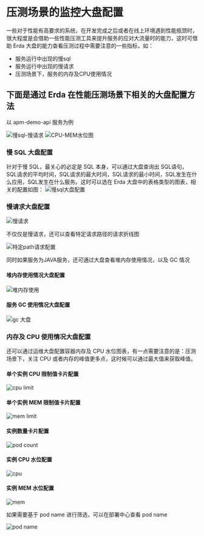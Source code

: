 # 压测场景的监控大盘配置

一些对于性能有高要求的系统，在开发完成之后或者在线上环境遇到性能瓶颈时，很大程度是会借助一些性能压测工具来提升服务的应对大流量时的能力，这时可借助 Erda 大盘的能力查看压测过程中需要注意的一些指标，如：

- 服务运行中出现的慢sql
- 服务运行中出现的慢请求
- 压测场景下，服务的内存及CPU使用情况

## 下面是通过 Erda 在性能压测场景下相关的大盘配置方法

以 apm-demo-api 服务为例

![慢sql-慢请求](http://terminus-paas.oss-cn-hangzhou.aliyuncs.com/paas-doc/2021/08/10/05dec815-cfb2-4f42-b5a6-d3645ff59d63.png)
![CPU-MEM水位图](http://terminus-paas.oss-cn-hangzhou.aliyuncs.com/paas-doc/2021/08/10/7536287f-0dbb-4345-b0eb-10996547c588.png)

### 慢 SQL 大盘配置

针对于慢 SQL，最关心的必定是 SQL 本身，可以通过大盘查询出 SQL语句，SQL请求的平均时间，SQL请求的最大时间，SQL请求的最小时间，SQL发生在什么应用，SQL发生在什么服务。这时可以选在 Erda
大盘中的表格类型的图表，相关的配置如图：
![慢sql大盘配置](http://terminus-paas.oss-cn-hangzhou.aliyuncs.com/paas-doc/2021/08/10/41a3860e-eeff-493a-8118-4ce47a319e30.png)

### 慢请求大盘配置

![慢请求](http://terminus-paas.oss-cn-hangzhou.aliyuncs.com/paas-doc/2021/08/10/d1ed20cd-b6f1-41c2-a14f-9fb0fba0ff71.png)

不仅仅是慢请求，还可以查看特定请求路径的请求折线图

![特定path请求配置](http://terminus-paas.oss-cn-hangzhou.aliyuncs.com/paas-doc/2021/08/10/06a5cbee-acac-4bde-abf3-0b7fc6a3d2f9.png)

同时如果服务为JAVA服务，还可通过大盘查看堆内存使用情况，以及 GC 情况

#### 堆内存使用情况大盘配置

![堆内存使用](http://terminus-paas.oss-cn-hangzhou.aliyuncs.com/paas-doc/2021/08/10/55942ea1-d32d-4df7-88ce-341d70c37edd.png)

#### 服务 GC 使用情况大盘配置

![gc 大盘](http://terminus-paas.oss-cn-hangzhou.aliyuncs.com/paas-doc/2021/08/10/9eb4bcd3-da80-434c-a515-8341be19ba8c.png)

### 内存及 CPU 使用情况大盘配置

还可以通过运维大盘配置容器内存及 CPU 水位图表，有一点需要注意的是：压测场景下，关注 CPU 或者内存的峰值更多点，这时候可以通过最大值来获取峰值。

#### 单个实例 CPU 限制值卡片配置

![cpu limit](http://terminus-paas.oss-cn-hangzhou.aliyuncs.com/paas-doc/2021/08/10/683a6ef0-a618-4276-9f30-f27bd4b3a38d.png)

#### 单个实例 MEM 限制值卡片配置

![mem limit](http://terminus-paas.oss-cn-hangzhou.aliyuncs.com/paas-doc/2021/08/10/0a6cc827-ae0c-4334-9cb8-21f0bcd0a04b.png)

#### 实例数量卡片配置

![pod count](http://terminus-paas.oss-cn-hangzhou.aliyuncs.com/paas-doc/2021/08/10/0ef2f768-7c55-4299-8d87-afc73b88f119.png)

#### 实例 CPU 水位配置

![cpu](http://terminus-paas.oss-cn-hangzhou.aliyuncs.com/paas-doc/2021/08/10/082dc599-e4d5-499a-9f0d-4a7a973e38f0.png)

#### 实例 MEM 水位配置

![mem](http://terminus-paas.oss-cn-hangzhou.aliyuncs.com/paas-doc/2021/08/10/9b0d5428-dc67-4d60-84cd-f72545f7af63.png)

如果需要基于 pod name 进行筛选，可以在部署中心查看 pod name

![pod name](http://terminus-paas.oss-cn-hangzhou.aliyuncs.com/paas-doc/2021/08/10/c933c19e-d15d-4245-9a65-1dd38a5db062.png)

